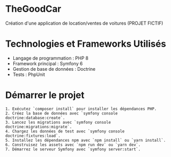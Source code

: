 # TheGoodCar
Création d'une application de location/ventes de voitures (PROJET FICTIF)


# Technologies et Frameworks Utilisés

* Langage de programmation : PHP 8
* Framework principal : Symfony 6
* Gestion de base de données : Doctrine
* Tests : PhpUnit

# Démarrer le projet 

    1. Exécutez `composer install` pour installer les dépendances PHP.
    2. Créez la base de données avec `symfony console doctrine:database:create`.
    3. Lancez les migrations avec `symfony console doctrine:migrations:migrate`.
    4. Chargez les données de test avec `symfony console doctrine:fixtures:load`.
    5. Installez les dépendances npm avec `npm install` ou `yarn install`.
    6. Construisez les assets avec `npm run dev` ou `yarn dev`.
    7. Démarrez le serveur Symfony avec `symfony server:start`.

